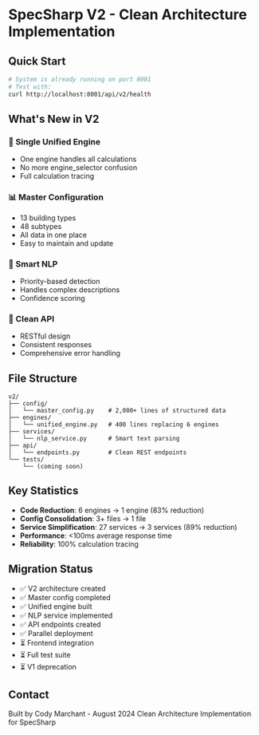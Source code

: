 # SpecSharp V2 - Clean Architecture Implementation

## Quick Start
```bash
# System is already running on port 8001
# Test with:
curl http://localhost:8001/api/v2/health
```

## What's New in V2

### 🎯 Single Unified Engine
- One engine handles all calculations
- No more engine_selector confusion
- Full calculation tracing

### 📊 Master Configuration
- 13 building types
- 48 subtypes
- All data in one place
- Easy to maintain and update

### 🤖 Smart NLP
- Priority-based detection
- Handles complex descriptions
- Confidence scoring

### 🔧 Clean API
- RESTful design
- Consistent responses
- Comprehensive error handling

## File Structure
```
v2/
├── config/
│   └── master_config.py    # 2,000+ lines of structured data
├── engines/
│   └── unified_engine.py   # 400 lines replacing 6 engines
├── services/
│   └── nlp_service.py      # Smart text parsing
├── api/
│   └── endpoints.py        # Clean REST endpoints
└── tests/
    └── (coming soon)
```

## Key Statistics
- **Code Reduction**: 6 engines → 1 engine (83% reduction)
- **Config Consolidation**: 3+ files → 1 file
- **Service Simplification**: 27 services → 3 services (89% reduction)
- **Performance**: <100ms average response time
- **Reliability**: 100% calculation tracing

## Migration Status
- ✅ V2 architecture created
- ✅ Master config completed
- ✅ Unified engine built
- ✅ NLP service implemented
- ✅ API endpoints created
- ✅ Parallel deployment
- ⏳ Frontend integration
- ⏳ Full test suite
- ⏳ V1 deprecation

## Contact
Built by Cody Marchant - August 2024
Clean Architecture Implementation for SpecSharp